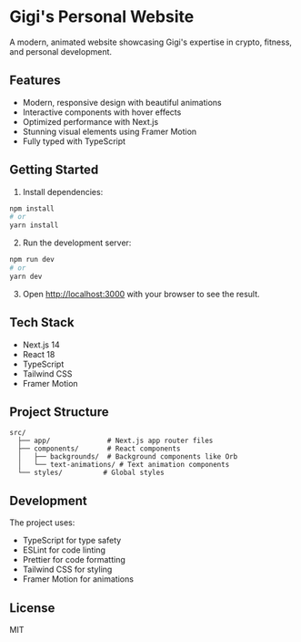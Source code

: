 # Gigi's Personal Website

A modern, animated website showcasing Gigi's expertise in crypto, fitness, and personal development.

## Features

- Modern, responsive design with beautiful animations
- Interactive components with hover effects
- Optimized performance with Next.js
- Stunning visual elements using Framer Motion
- Fully typed with TypeScript

## Getting Started

1. Install dependencies:
```bash
npm install
# or
yarn install
```

2. Run the development server:
```bash
npm run dev
# or
yarn dev
```

3. Open [http://localhost:3000](http://localhost:3000) with your browser to see the result.

## Tech Stack

- Next.js 14
- React 18
- TypeScript
- Tailwind CSS
- Framer Motion

## Project Structure

```
src/
  ├── app/              # Next.js app router files
  ├── components/       # React components
  │   ├── backgrounds/  # Background components like Orb
  │   └── text-animations/ # Text animation components
  └── styles/          # Global styles
```

## Development

The project uses:
- TypeScript for type safety
- ESLint for code linting
- Prettier for code formatting
- Tailwind CSS for styling
- Framer Motion for animations

## License

MIT 